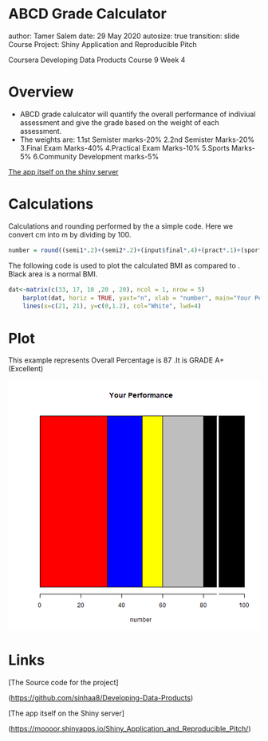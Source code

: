 ABCD Grade Calculator
========================================================
author: Tamer Salem
date: 29 May 2020
autosize: true
transition: slide
Course Project: Shiny Application and Reproducible Pitch

Coursera Developing Data Products Course 9 Week 4

Overview
========================================================

- ABCD grade calulcator will quantify the overall performance of indiviual assessment and give the grade based on the weight of each assessment. 
- The weights are:
1.1st Semister marks-20% 
2.2nd Semister Marks-20% 
3.Final Exam Marks-40% 
4.Practical Exam Marks-10% 
5.Sports Marks-5% 
6.Community Development marks-5% 



[The app itself on the shiny server](https://moooor.shinyapps.io/Shiny_Application_and_Reproducible_Pitch/)

Calculations
========================================================
Calculations and rounding performed by the a simple code. Here we convert cm into m by dividing by 100.

```r
number = round((semi1*.2)+(semi2*.2)+(input$final*.4)+(pract*.1)+(sport*.05)+(commd*.05))
```
The following code is used to plot the calculated BMI as compared to . Black area is a normal BMI.

```r
dat<-matrix(c(33, 17, 10 ,20 , 20), ncol = 1, nrow = 5)
    barplot(dat, horiz = TRUE, yaxt="n", xlab = "number", main="Your Performance", col=c("red", "blue", "yellow", "grey", "black"))
    lines(x=c(21, 21), y=c(0,1.2), col="White", lwd=4)
```

Plot
========================================================
This example represents Overall Percentage is 87 .It is GRADE A+ (Excellent)

![plot of chunk unnamed-chunk-4](Project_Presentation-figure/unnamed-chunk-4-1.png)

Links
========================================================

[The Source code for the project]

(https://github.com/sinhaa8/Developing-Data-Products)

[The app itself on the Shiny server]

(https://moooor.shinyapps.io/Shiny_Application_and_Reproducible_Pitch/)
